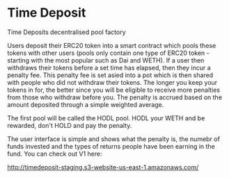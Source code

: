 # Time Deposit

Time Deposits decentralised pool factory

Users deposit their ERC20 token into a smart contract which pools these tokens with other users (pools only contain one type of ERC20 token - starting with the most popular such as Dai and WETH). If a user then withdraws their tokens before a set time has elapsed, then they incur a penalty fee. This penalty fee is set asied into a pot which is then shared with people who did not withdraw their tokens. The longer you keep your tokens in for, the better since you will be eligible to receive more penalties from those who withdraw before you. The penalty is accrued based on the amount deposited through a simple weighted average.

The first pool will be called the HODL pool. HODL your WETH and be rewarded, don't HOLD and pay the penalty.

The user interface is simple and shows what the penalty is, the numebr of funds invested and the types of returns people have been earning in the fund. You can check out V1 here: 

http://timedeposit-staging.s3-website-us-east-1.amazonaws.com/
